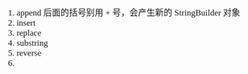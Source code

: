 <span  style="font-family: Simsun,serif; font-size: 17px; ">

1. append 后面的括号别用 + 号，会产生新的 StringBuilder 对象
2. insert
3. replace
4. substring
5. reverse
6. 

</span>